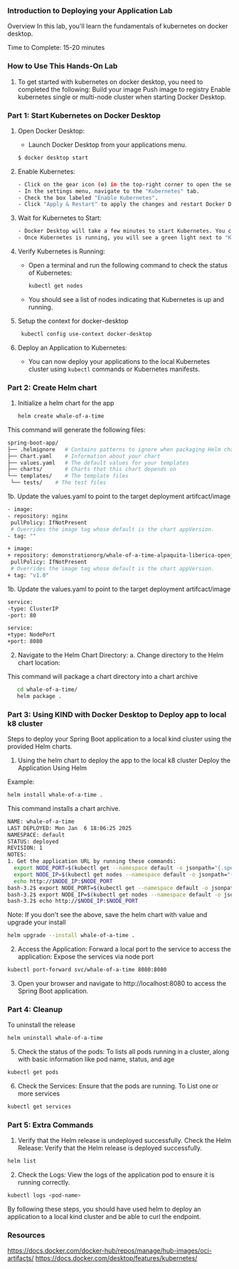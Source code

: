 ### Introduction to Deploying your Application Lab

Overview
In this lab, you'll learn the fundamentals of kubernetes on docker desktop.

Time to Complete: 15-20 minutes

### How to Use This Hands-On Lab
1. To get started with kubernetes on docker desktop, you need to completed the following:
Build your image
Push image to registry
Enable kubernetes single or multi-node cluster when starting Docker Desktop.

### Part 1: Start Kubernetes on Docker Desktop

1. Open Docker Desktop:
   - Launch Docker Desktop from your applications menu.
   ```sh
   $ docker desktop start
   ```

2. Enable Kubernetes:
   ```sh
   - Click on the gear icon (⚙️) in the top-right corner to open the settings.
   - In the settings menu, navigate to the "Kubernetes" tab.
   - Check the box labeled "Enable Kubernetes".
   - Click "Apply & Restart" to apply the changes and restart Docker Desktop.
   ```

3. Wait for Kubernetes to Start:
   ```sh
   - Docker Desktop will take a few minutes to start Kubernetes. You can monitor the progress in the Docker Desktop status bar.
   - Once Kubernetes is running, you will see a green light next to "Kubernetes" in the Docker Desktop settings.
   ```
4. Verify Kubernetes is Running:
   - Open a terminal and run the following command to check the status of Kubernetes:
     ```sh
     kubectl get nodes
     ```
   - You should see a list of nodes indicating that Kubernetes is up and running.

5. Setup the context for docker-desktop
     ```sh
      kubectl config use-context docker-desktop
     ```

6. Deploy an Application to Kubernetes:
   - You can now deploy your applications to the local Kubernetes cluster using `kubectl` commands or Kubernetes manifests.

### Part 2: Create Helm chart
1. Initialize a helm chart for the app

   ```sh
   helm create whale-of-a-time
   ```

This command will generate the following files:
   ```sh
   spring-boot-app/
├── .helmignore   # Contains patterns to ignore when packaging Helm charts.
├── Chart.yaml    # Information about your chart
├── values.yaml   # The default values for your templates
├── charts/       # Charts that this chart depends on
└── templates/    # The template files
    └── tests/    # The test files
   ```

1b. Update the values.yaml to point to the target deployment artifcact/image 
   ```sh
- image:
  - repository: nginx
    pullPolicy: IfNotPresent
    # Overrides the image tag whose default is the chart appVersion.
  - tag: ""

+ image:
  + repository: demonstrationorg/whale-of-a-time-alpaquita-liberica-openjdk-alpine
    pullPolicy: IfNotPresent
    # Overrides the image tag whose default is the chart appVersion.
  + tag: "v1.0"
   ```

1b. Update the values.yaml to point to the target deployment artifcact/image 
   ```sh
service:
  -type: ClusterIP
  -port: 80

service:
  +type: NodePort
  +port: 8080


   ```

2. Navigate to the Helm Chart Directory:
a. Change directory to the Helm chart location:

This command will package a chart directory into a chart archive

   ```sh
      cd whale-of-a-time/
      helm package .
   ```

### Part 3: Using KIND with Docker Desktop to Deploy app to local k8 cluster 
Steps to deploy your Spring Boot application to a local kind cluster using the provided Helm charts.

1. Using the helm chart to deploy the app to the local k8 cluster
Deploy the Application Using Helm

Example:
```sh
helm install whale-of-a-time .
```
This command installs a chart archive.

```sh 
NAME: whale-of-a-time
LAST DEPLOYED: Mon Jan  6 18:06:25 2025
NAMESPACE: default
STATUS: deployed
REVISION: 1
NOTES:
1. Get the application URL by running these commands:
  export NODE_PORT=$(kubectl get --namespace default -o jsonpath="{.spec.ports[0].nodePort}" services whale-of-a-time)
  export NODE_IP=$(kubectl get nodes --namespace default -o jsonpath="{.items[0].status.addresses[0].address}")
  echo http://$NODE_IP:$NODE_PORT
bash-3.2$ export NODE_PORT=$(kubectl get --namespace default -o jsonpath="{.spec.ports[0].nodePort}" services whale-of-a-time)
bash-3.2$ export NODE_IP=$(kubectl get nodes --namespace default -o jsonpath="{.items[0].status.addresses[0].address}")
bash-3.2$ echo http://$NODE_IP:$NODE_PORT

```

Note: If you don't see the above, save the helm chart with value and upgrade your install
```sh
helm upgrade --install whale-of-a-time .
```
2. Access the Application:
Forward a local port to the service to access the application:
Expose the services via node port
```sh
kubectl port-forward svc/whale-of-a-time 8080:8080
```

3. Open your browser and navigate to http://localhost:8080 to access the Spring Boot application.


### Part 4: Cleanup
To uninstall the release

```sh
helm uninstall whale-of-a-time
```

5. Check the status of the pods:
To lists all pods running in a cluster, along with basic information like pod name, status, and age

```sh
kubectl get pods
```

6. Check the Services: Ensure that the pods are running.
To  List one or more services
```sh
kubectl get services
```

### Part 5: Extra Commands

1. Verify that the Helm release is undeployed successfully.
Check the Helm Release: Verify that the Helm release is deployed successfully.
```sh
helm list
```

2. Check the Logs: View the logs of the application pod to ensure it is running correctly.

```sh
kubectl logs <pod-name>
```


By following these steps, you should have used helm to deploy an application to a local kind cluster and be able to curl the endpoint.

### Resources
https://docs.docker.com/docker-hub/repos/manage/hub-images/oci-artifacts/
https://docs.docker.com/desktop/features/kubernetes/